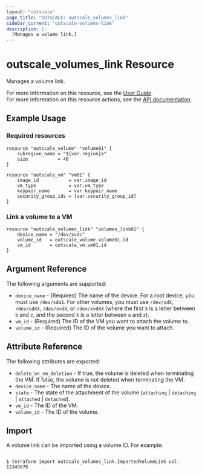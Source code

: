 ```yaml
---
layout: "outscale"
page_title: "OUTSCALE: outscale_volumes_link"
sidebar_current: "outscale-volumes-link"
description: |-
  [Manages a volume link.]
---
```


# outscale_volumes_link Resource

Manages a volume link.

For more information on this resource, see the [User Guide](https://docs.outscale.com/en/userguide/About-Volumes.html).  
For more information on this resource actions, see the [API documentation](https://docs.outscale.com/api#3ds-outscale-api-volume).

## Example Usage

### Required resources

```hcl
resource "outscale_volume" "volume01" {
	subregion_name = "${var.region}a"
	size           = 40
}

resource "outscale_vm" "vm01" {
	image_id           = var.image_id
	vm_type            = var.vm_type
	keypair_name       = var.keypair_name
	security_group_ids = [var.security_group_id]
}
```

### Link a volume to a VM

```hcl
resource "outscale_volumes_link" "volumes_link01" {
	device_name = "/dev/xvdc"
	volume_id   = outscale_volume.volume01.id
	vm_id       = outscale_vm.vm01.id
}
```

## Argument Reference

The following arguments are supported:

* `device_name` - (Required) The name of the device. For a root device, you must use `/dev/sda1`. For other volumes, you must use `/dev/sdX`, `/dev/sdXX`, `/dev/xvdX`, or `/dev/xvdXX` (where the first `X` is a letter between `b` and `z`, and the second `X` is a letter between `a` and `z`).
* `vm_id` - (Required) The ID of the VM you want to attach the volume to.
* `volume_id` - (Required) The ID of the volume you want to attach.

## Attribute Reference

The following attributes are exported:

* `delete_on_vm_deletion` - If true, the volume is deleted when terminating the VM. If false, the volume is not deleted when terminating the VM.
* `device_name` - The name of the device.
* `state` - The state of the attachment of the volume (`attaching` | `detaching` | `attached` | `detached`).
* `vm_id` - The ID of the VM.
* `volume_id` - The ID of the volume.

## Import

A volume link can be imported using a volume ID. For example:

```console

$ terraform import outscale_volumes_link.ImportedVolumeLink vol-12345678

```